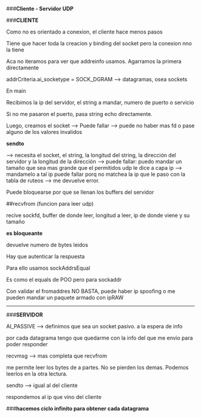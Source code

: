 ###**Cliente - Servidor UDP**

###**CLIENTE**

Como no es orientado a conexion, el cliente hace menos pasos

Tiene que hacer toda la creacion y binding del socket pero la conexion nno la tiene

Aca no iteramos para ver que addreinfo usamos. Agarramos la primera directamente

addrCriteria.ai_socketype = SOCK_DGRAM --> datagramas, osea sockets

En main

Recibimos la ip del servidor, el string a mandar, numero de puerto o servicio

Si no me pasaron el puerto, pasa string echo directamente.

Luego, creamos el socket --> Puede fallar --> puede no haber mas fd o pase alguno de los valores invalidos

**sendto**

--> necesita el socket, el string, la longitud del string, la dirección del servidor y la longitud de la dirección
--> puede fallar: puedo mandar un tamaño que sea mas grande que el permitidos
udp le dice a capa ip --> mandamelo a tal ip
puede fallar porq no matchea la ip que le paso con la tabla de ruteos --> me devuelve error.

Puede bloquearse por que se llenan los buffers del servidor

##recvfrom (funcion para leer udp)

recive sockfd, buffer de donde leer, longitud a leer, ip de donde viene y su tamaño

**es bloqueante**

devuelve numero de bytes leidos

Hay que autenticar la respuesta

Para ello usamos sockAddrsEqual

Es como el equals de POO pero para sockaddr

Con validar el fromaddres NO BASTA, puede haber ip spoofing o me pueden mandar un paquete armado con ipRAW

---

###**SERVIDOR**

AI_PASSIVE --> definimos que sea un socket pasivo. a la espera de info

por cada datagrama tengo que quedarme con la info del que me envio para poder responder

recvmsg --> mas completa que recvfrom

me permite leer los bytes de a partes. No se pierden los demas. Podemos leerlos en la otra lectura.

sendto --> igual al del cliente

respondemos al ip que vino del cliente

###**hacemos ciclo infinito para obtener cada datagrama**
